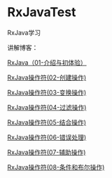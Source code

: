 # RxJavaTest
RxJava学习


讲解博客：


[RxJava（01-介绍与初体验）](http://blog.csdn.net/xmxkf/article/details/51612415)

[RxJava操作符(02-创建操作)](http://blog.csdn.net/xmxkf/article/details/51645348)

[RxJava操作符(03-变换操作)](http://blog.csdn.net/xmxkf/article/details/51649975)

[RxJava操作符(04-过滤操作)](http://blog.csdn.net/xmxkf/article/details/51656494)

[RxJava操作符(05-结合操作)](http://blog.csdn.net/xmxkf/article/details/51656736)

[RxJava操作符(06-错误处理)](http://blog.csdn.net/xmxkf/article/details/51658235)

[RxJava操作符(07-辅助操作)](http://blog.csdn.net/xmxkf/article/details/51658445)

[RxJava操作符(08-条件和布尔操作)](http://blog.csdn.net/xmxkf/article/details/51671826)